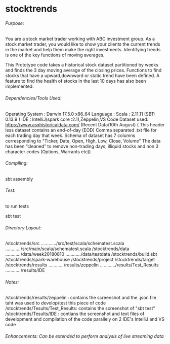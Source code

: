 # stocktrends
###### Purpose: 
You are a stock market trader working with ABC investment
group. As a stock market trader, you would like to show your clients the
current trends in the market and help them make the right investments.
Identifying trends is one of the key functions of moving averages.

This Prototype code takes a historical stock dataset partitioned by
weeks and finds the 3 day moving average of the closing prices.
Functions to find stocks that have a upward,downward or static trend
have been defined. A feature to find the health of stocks in the last 10
days has also been implemented.

######  Dependencies/Tools Used:

Operating System : Darwin 17.5.0 x86\_64 Language : Scala : 2.11.11
(SBT: 0.13.9 ) IDE : IntelliJ(spark core :2.1),Zeppelin,VS Code Dataset
used: https://www.asxhistoricaldata.com/ (Recent Data/10th August) (
This header less dataset contains an end-of-day (EOD) Comma separated
.txt file for each trading day that week. Schema of dataset has 7
columns corresponding to "Ticker, Date, Open, High, Low, Close, Volume"
The data has been “cleaned” to remove non-trading days, illiquid stocks
and non 3 character codes (Options, Warrants etc))

######  Compiling:

sbt assembly

###### Test:

to run tests

sbt test

###### Directory Layout:

/stocktrends/src ............/src/test/scala/schematest.scala
............/src/main/scala/schematest.scala /stocktrends/data
............/data/week20180810 ............/data/testdata
/stocktrends/build.sbt /stocktrends/spark-warehouse /stocktrends/project
/stocktrends/target /stocktrends/results ............/results/zeppelin
............/results/Test\_Results ............/results/IDE

###### Notes: 
/stocktrends/results/zeppelin : contains the screenshot and the
.json file taht was used to develop/test this piece of code
/stocktrends/Tesults/Test\_Results: contains the screenshot of "sbt
test" /stocktrends/Tesults/IDE : contians the screenshot and text files
of development and compilation of the code parallely on 2 IDE's IntelliJ
and VS code

###### Enhancements: Can be extended to perform analysis of live streaming data
